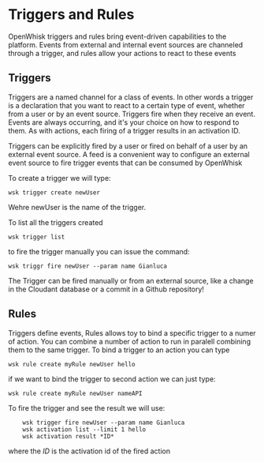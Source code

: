 # Triggers and Rules
OpenWhisk triggers and rules bring event-driven capabilities to the platform. Events from external and internal event sources are channeled through a trigger, and rules allow your actions to react to these events

## Triggers
Triggers are a named channel for a class of events. In other words  a trigger is a declaration that you want to react to a certain type of event, whether from a user or by an event source. Triggers fire when they receive an event. Events are always occurring, and it's your choice on how to respond to them.
As with actions, each firing of a trigger results in an activation ID.

Triggers can be explicitly fired by a user or fired on behalf of a user by an external event source. A feed is a convenient way to configure an external event source to fire trigger events that can be consumed by OpenWhisk

To create a trigger we will type:

    wsk trigger create newUser

Wehre newUser is the name of the trigger.

To list all the triggers created

    wsk trigger list

to fire the trigger manually you can issue the command:

    wsk triggr fire newUser --param name Gianluca

The Trigger can be fired manually or from an external source, like a change in the Cloudant database or a commit in a Github repository!
## Rules
Triggers define events, Rules allows toy to bind a specific trigger to a numer of action. You can combine a number of action to run in paralell combining them to the same trigger.
To bind a trigger to an action you can type

    wsk rule create myRule newUser hello

if we want to bind the trigger to second action we can just type:

    wsk rule create myRule newUser nameAPI

To fire the trigger and see the result we will use:
```
    wsk trigger fire newUser --param name Gianluca
    wsk activation list --limit 1 hello
    wsk activation result *ID* 
```

where the *ID* is the activation id of the fired action
